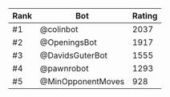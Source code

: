 Rank|Bot|Rating
---|---|---
#1|@colinbot|2037
#2|@OpeningsBot|1917
#3|@DavidsGuterBot|1555
#4|@pawnrobot|1293
#5|@MinOpponentMoves|928
